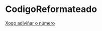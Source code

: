 # CodigoReformateado

[Xogo adiviñar o número](https://github.com/DaniGonGre/CodigoReformateado/tree/main/AcertarNumero)
